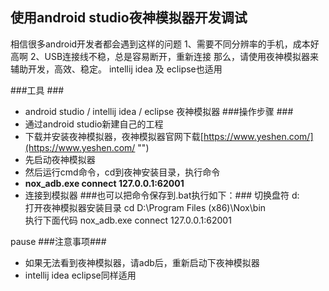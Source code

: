 ## 使用android studio夜神模拟器开发调试 ##

相信很多android开发者都会遇到这样的问题
1、需要不同分辨率的手机，成本好高啊
2、USB连接线不稳，总是容易断开，重新连接
那么，请使用夜神模拟器来辅助开发，高效、稳定。
intellij idea 及 eclipse也适用

###工具 ###
- android studio / intellij idea / eclipse
夜神模拟器
###操作步骤 ###
- 通过android studio新建自己的工程
- 下载并安装夜神模拟器，夜神模拟器官网下载[https://www.yeshen.com/](https://www.yeshen.com/ "")
- 先启动夜神模拟器
- 然后运行cmd命令，cd到夜神安装目录，执行命令
- **nox_adb.exe connect 127.0.0.1:62001**
- 连接到模拟器
###也可以把命令保存到.bat执行如下：###
切换盘符
d:                   
打开夜神模拟器安装目录
cd D:\Program Files (x86)\Nox\bin\
执行下面代码
nox_adb.exe connect 127.0.0.1:62001

pause
###注意事项###
- 如果无法看到夜神模拟器，请adb后，重新启动下夜神模拟器
- intellij idea eclipse同样适用





